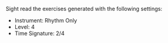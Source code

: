 Sight read the exercises generated with the following settings:

- Instrument: Rhythm Only
- Level: 4
- Time Signature: 2/4